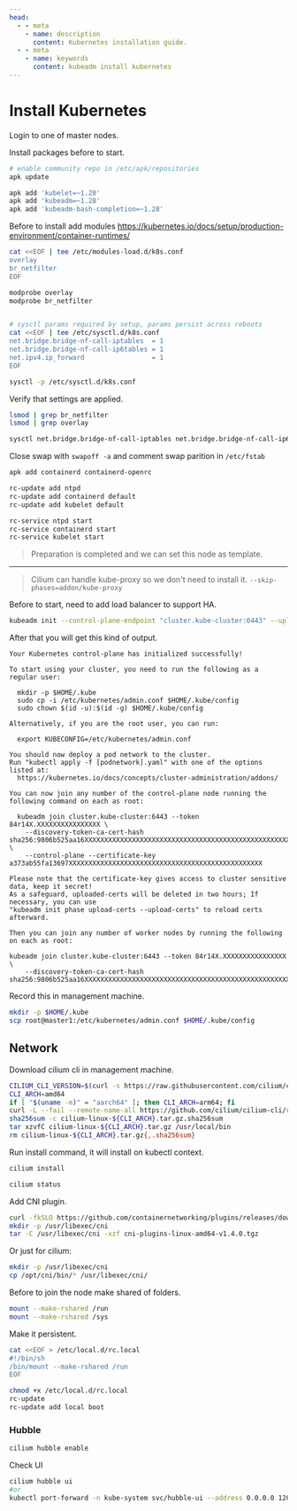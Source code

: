 ```yaml
---
head:
  - - meta
    - name: description
      content: Kubernetes installation guide.
  - - meta
    - name: keywords
      content: kubeadm install kubernetes
---
```


# Install Kubernetes

Login to one of master nodes.

Install packages before to start.

```sh
# enable community repo in /etc/apk/repositories
apk update

apk add 'kubelet=~1.28'
apk add 'kubeadm=~1.28'
apk add 'kubeadm-bash-completion=~1.28'
```

Before to install add modules https://kubernetes.io/docs/setup/production-environment/container-runtimes/

```sh
cat <<EOF | tee /etc/modules-load.d/k8s.conf
overlay
br_netfilter
EOF

modprobe overlay
modprobe br_netfilter


# sysctl params required by setup, params persist across reboots
cat <<EOF | tee /etc/sysctl.d/k8s.conf
net.bridge.bridge-nf-call-iptables  = 1
net.bridge.bridge-nf-call-ip6tables = 1
net.ipv4.ip_forward                 = 1
EOF

sysctl -p /etc/sysctl.d/k8s.conf
```

Verify that settings are applied.

```sh
lsmod | grep br_netfilter
lsmod | grep overlay

sysctl net.bridge.bridge-nf-call-iptables net.bridge.bridge-nf-call-ip6tables net.ipv4.ip_forward
```

Close swap with `swapoff -a` and comment swap parition in `/etc/fstab`

```sh
apk add containerd containerd-openrc
```

```sh
rc-update add ntpd
rc-update add containerd default
rc-update add kubelet default

rc-service ntpd start
rc-service containerd start
rc-service kubelet start
```

> Preparation is completed and we can set this node as template.

---

> Cilium can handle kube-proxy so we don't need to install it.
> `--skip-phases=addon/kube-proxy`

Before to start, need to add load balancer to support HA.

```sh
kubeadm init --control-plane-endpoint "cluster.kube-cluster:6443" --upload-certs --skip-phases=addon/kube-proxy
```

After that you will get this kind of output.

```
Your Kubernetes control-plane has initialized successfully!

To start using your cluster, you need to run the following as a regular user:

  mkdir -p $HOME/.kube
  sudo cp -i /etc/kubernetes/admin.conf $HOME/.kube/config
  sudo chown $(id -u):$(id -g) $HOME/.kube/config

Alternatively, if you are the root user, you can run:

  export KUBECONFIG=/etc/kubernetes/admin.conf

You should now deploy a pod network to the cluster.
Run "kubectl apply -f [podnetwork].yaml" with one of the options listed at:
  https://kubernetes.io/docs/concepts/cluster-administration/addons/

You can now join any number of the control-plane node running the following command on each as root:

  kubeadm join cluster.kube-cluster:6443 --token 84r14X.XXXXXXXXXXXXXXXX \
	--discovery-token-ca-cert-hash sha256:9806b525aa16XXXXXXXXXXXXXXXXXXXXXXXXXXXXXXXXXXXXXXXXXXXXXXXXXXXX \
	--control-plane --certificate-key a373ab55fa13697XXXXXXXXXXXXXXXXXXXXXXXXXXXXXXXXXXXXXXXXXXXXXXXXX

Please note that the certificate-key gives access to cluster sensitive data, keep it secret!
As a safeguard, uploaded-certs will be deleted in two hours; If necessary, you can use
"kubeadm init phase upload-certs --upload-certs" to reload certs afterward.

Then you can join any number of worker nodes by running the following on each as root:

kubeadm join cluster.kube-cluster:6443 --token 84r14X.XXXXXXXXXXXXXXXX \
	--discovery-token-ca-cert-hash sha256:9806b525aa16XXXXXXXXXXXXXXXXXXXXXXXXXXXXXXXXXXXXXXXXXXXXXXXXXXXX
```

Record this in management machine.

```sh
mkdir -p $HOME/.kube
scp root@master1:/etc/kubernetes/admin.conf $HOME/.kube/config
```

## Network

Download cilium cli in management machine.

```sh
CILIUM_CLI_VERSION=$(curl -s https://raw.githubusercontent.com/cilium/cilium-cli/main/stable.txt)
CLI_ARCH=amd64
if [ "$(uname -m)" = "aarch64" ]; then CLI_ARCH=arm64; fi
curl -L --fail --remote-name-all https://github.com/cilium/cilium-cli/releases/download/${CILIUM_CLI_VERSION}/cilium-linux-${CLI_ARCH}.tar.gz{,.sha256sum}
sha256sum -c cilium-linux-${CLI_ARCH}.tar.gz.sha256sum
tar xzvfC cilium-linux-${CLI_ARCH}.tar.gz /usr/local/bin
rm cilium-linux-${CLI_ARCH}.tar.gz{,.sha256sum}
```

Run install command, it will install on kubectl context.

```sh
cilium install
```

```sh
cilium status
```

Add CNI plugin.

```sh
curl -fkSLO https://github.com/containernetworking/plugins/releases/download/v1.4.0/cni-plugins-linux-amd64-v1.4.0.tgz
mkdir -p /usr/libexec/cni
tar -C /usr/libexec/cni -xzf cni-plugins-linux-amd64-v1.4.0.tgz
```

Or just for cilium:

```sh
mkdir -p /usr/libexec/cni
cp /opt/cni/bin/* /usr/libexec/cni/
```

Before to join the node make shared of folders.

```sh
mount --make-rshared /run
mount --make-rshared /sys
```

Make it persistent.

```sh
cat <<EOF > /etc/local.d/rc.local
#!/bin/sh
/bin/mount --make-rshared /run
EOF

chmod +x /etc/local.d/rc.local
rc-update
rc-update add local boot
```

### Hubble

```sh
cilium hubble enable
```

Check UI

```sh
cilium hubble ui
#or
kubectl port-forward -n kube-system svc/hubble-ui --address 0.0.0.0 12000:80
```
